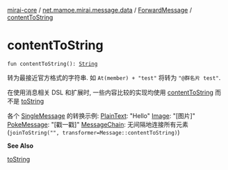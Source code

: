 [mirai-core](../../index.md) / [net.mamoe.mirai.message.data](../index.md) / [ForwardMessage](index.md) / [contentToString](./content-to-string.md)

# contentToString

`fun contentToString(): `[`String`](https://kotlinlang.org/api/latest/jvm/stdlib/kotlin/-string/index.html)

转为最接近官方格式的字符串. 如 `At(member) + "test"` 将转为 `"@群名片 test"`.

在使用消息相关 DSL 和扩展时, 一些内容比较的实现均使用 [contentToString](../-message/content-to-string.md) 而不是 [toString](../-message/to-string.md)

各个 [SingleMessage](../-single-message/index.md) 的转换示例:
[PlainText](../-plain-text/index.md): "Hello"
[Image](../-image/index.md): "\[图片\]"
[PokeMessage](../-poke-message/index.md): "\[戳一戳\]"
[MessageChain](../-message-chain/index.md): 无间隔地连接所有元素 (`joinToString("", transformer=Message::contentToString)`)

**See Also**

[toString](../-message/to-string.md)

